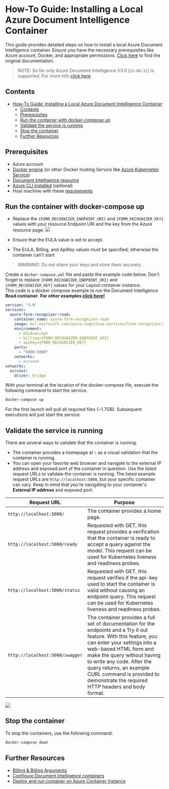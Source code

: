 # How-To Guide: Installing a Local Azure Document Intelligence Container

This guide provides detailed steps on how to install a local Azure Document Intelligence container. Ensure you have the necessary prerequisites like Azure account, Docker, and appropriate permissions. [Click here](https://learn.microsoft.com/en-us/azure/ai-services/document-intelligence/containers/install-run?view=doc-intel-3.0.0&preserve-view=true&tabs=read#billing) to find the original documentation.

> NOTE: So far only Azure Document Intelligence V3.0 (`22-08-31`) is supported. For more info [click here](https://learn.microsoft.com/en-us/azure/ai-services/document-intelligence/containers/install-run?view=doc-intel-4.0.0&preserve-view=true&tabs=read).

## Contents
- [How-To Guide: Installing a Local Azure Document Intelligence Container](#how-to-guide-installing-a-local-azure-document-intelligence-container)
  - [Contents](#contents)
  - [Prerequisites](#prerequisites)
  - [Run the container with docker-compose up](#run-the-container-with-docker-compose-up)
  - [Validate the service is running](#validate-the-service-is-running)
  - [Stop the container](#stop-the-container)
  - [Further Resources](#further-resources)
  
## Prerequisites
- Azure account
- [Docker engine](https://docs.docker.com/engine/) (or other Docker hosting Service like [Azure Kubernetes Service](https://learn.microsoft.com/en-us/azure/aks/?view=doc-intel-3.0.0))
- [Document Intelligence resource](https://portal.azure.com/#create/Microsoft.CognitiveServicesFormRecognizer)
- [Azure CLI installed](https://learn.microsoft.com/en-us/cli/azure/install-azure-cli) (optional)
- Host machine with these [requirements](https://learn.microsoft.com/en-us/azure/ai-services/document-intelligence/containers/install-run?view=doc-intel-3.0.0&preserve-view=true&tabs=read#host-computer-requirements)


## Run the container with docker-compose up
- Replace the `{FORM_RECOGNIZER_ENDPOINT_URI}` and `{FORM_RECOGNIZER_KEY}` values with your resource Endpoint URI and the key from the Azure resource page.
![](https://learn.microsoft.com/en-us/azure/ai-services/document-intelligence/media/containers/keys-and-endpoint.png?view=doc-intel-3.0.0)

- Ensure that the EULA value is set to accept.
- The EULA, Billing, and ApiKey values must be specified; otherwise the container can't start

> WARNING: Do not share your keys and store them securely.

Create a `docker-compose.yml` file and paste the example code below. Don't forget to replace `{FORM_RECOGNIZER_ENDPOINT_URI}` and `{FORM_RECOGNIZER_KEY}` values for your Layout container instance.\
This code is a docker compose example to run the Document Intelligence **Read container**. **For other examples [click here!](https://learn.microsoft.com/en-us/azure/ai-services/document-intelligence/containers/install-run?view=doc-intel-3.0.0&preserve-view=true&tabs=read#run-the-container-with-the-docker-compose-up-command)**
```yml
version: "3.9"
services:
  azure-form-recognizer-read:
    container_name: azure-form-recognizer-read
    image: mcr.microsoft.com/azure-cognitive-services/form-recognizer/read-3.0
    environment:
      - EULA=accept
      - billing={FORM_RECOGNIZER_ENDPOINT_URI}
      - apiKey={FORM_RECOGNIZER_KEY}
    ports:
      - "5000:5000"
    networks:
      - ocrvnet
networks:
  ocrvnet:
    driver: bridge
```
With your terminal at the location of the docker-compose file, execute the following command to start the service.
```bash
docker-compose up
```
For the first launch will pull all required files (~1.7GB). Subsequent executions will just start the service.
## Validate the service is running
There are several ways to validate that the container is running:
- The container provides a homepage at `\` as a visual validation that the container is running.
- You can open your favorite web browser and navigate to the external IP address and exposed port of the container in question. Use the listed request URLs to validate the container is running. The listed example request URLs are `http://localhost:5000`, but your specific container can vary. Keep in mind that you're navigating to your container's **External IP address** and exposed port.

| Request URL                        | Purpose                                                                                                                                                                                 |
|------------------------------------|-----------------------------------------------------------------------------------------------------------------------------------------------------------------------------------------|
| `http://localhost:5000/`           | The container provides a home page.                                                                                                                                                     |
| `http://localhost:5000/ready`      | Requested with GET, this request provides a verification that the container is ready to accept a query against the model. This request can be used for Kubernetes liveness and readiness probes. |
| `http://localhost:5000/status`     | Requested with GET, this request verifies if the api-key used to start the container is valid without causing an endpoint query. This request can be used for Kubernetes liveness and readiness probes. |
| `http://localhost:5000/swagger`    | The container provides a full set of documentation for the endpoints and a Try it out feature. With this feature, you can enter your settings into a web-based HTML form and make the query without having to write any code. After the query returns, an example CURL command is provided to demonstrate the required HTTP headers and body format. |

![](https://learn.microsoft.com/en-us/azure/ai-services/document-intelligence/media/containers/container-webpage.png?view=doc-intel-3.0.0)

## Stop the container
To stop the containers, use the following command:
```bash
docker-compose down
```

## Further Resources
- [Billing & Billing Arguments](https://learn.microsoft.com/en-us/azure/ai-services/document-intelligence/containers/install-run?view=doc-intel-3.0.0&preserve-view=true&tabs=read#billing)
- [Configure Document Intelligence containers](https://learn.microsoft.com/en-us/azure/ai-services/document-intelligence/containers/configuration?view=doc-intel-3.0.0)
- [Deploy and run container on Azure Container Instance](https://learn.microsoft.com/en-us/azure/ai-services/containers/azure-container-instance-recipe?view=doc-intel-3.0.0&tabs=portal)